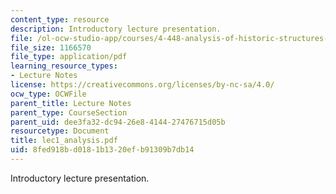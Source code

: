 ```yaml
---
content_type: resource
description: Introductory lecture presentation.
file: /ol-ocw-studio-app/courses/4-448-analysis-of-historic-structures-fall-2004/8fed918bd0181b1320efb91309b7db14_lec1_analysis.pdf
file_size: 1166570
file_type: application/pdf
learning_resource_types:
- Lecture Notes
license: https://creativecommons.org/licenses/by-nc-sa/4.0/
ocw_type: OCWFile
parent_title: Lecture Notes
parent_type: CourseSection
parent_uid: dee3fa32-dc94-26e8-4144-27476715d05b
resourcetype: Document
title: lec1_analysis.pdf
uid: 8fed918b-d018-1b13-20ef-b91309b7db14
---
```

Introductory lecture presentation.